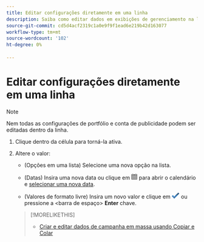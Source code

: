 ```yaml
---
title: Editar configurações diretamente em uma linha
description: Saiba como editar dados em exibições de gerenciamento na linha.
source-git-commit: cd5d4acf2319c1a0e9f9f1ead6e219b42d163077
workflow-type: tm+mt
source-wordcount: '102'
ht-degree: 0%

---
```


# Editar configurações diretamente em uma linha

>[!NOTE]
>
>Nem todas as configurações de portfólio e conta de publicidade podem ser editadas dentro da linha.

1. Clique dentro da célula para torná-la ativa.

1. Altere o valor:

   * (Opções em uma lista) Selecione uma nova opção na lista.

   * (Datas) Insira uma nova data ou clique em ![Calendário](/help/search-social-commerce/assets/calendar.png "Calendário") para abrir o calendário e [selecionar uma nova data](/help/search-social-commerce/common-tasks/navigation-editing-selection/calendar.md).

   * (Valores de formato livre) Insira um novo valor e clique em ![Salvar](/help/search-social-commerce/assets/select.png "Salvar") ou pressione a &lt;barra de espaço> **Enter** chave.
   >[!MORELIKETHIS]
   >
   >* [Criar e editar dados de campanha em massa usando Copiar e Colar](/help/search-social-commerce/campaign-management/campaigns/copy-paste.md)

